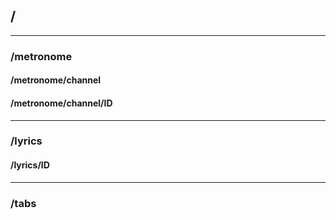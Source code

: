 ## 		/
***
###		/metronome
####	/metronome/channel
####	/metronome/channel/ID
***
### 	/lyrics
####	/lyrics/ID
***
###		/tabs
